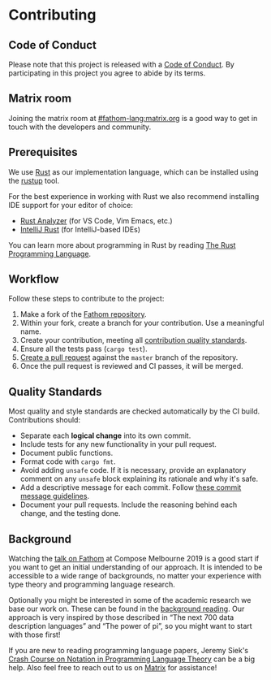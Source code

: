 # Contributing

## Code of Conduct

Please note that this project is released with a [Code of Conduct](./code-of-conduct.md).
By participating in this project you agree to abide by its terms.

## Matrix room

Joining the matrix room at [#fathom-lang:matrix.org][fathom-matrix] is a good way to get in touch with the developers and community.

[fathom-matrix]: https://app.element.io/#/room/#fathom-lang:matrix.org

## Prerequisites

We use [Rust][rust] as our implementation language, which can be installed using the [rustup] tool.

For the best experience in working with Rust we also recommend installing IDE support for your editor of choice:

- [Rust Analyzer][rust-analyzer] (for VS Code, Vim Emacs, etc.)
- [IntelliJ Rust][intellij-rust] (for IntelliJ-based IDEs)

You can learn more about programming in Rust by reading [The Rust Programming Language][rust-book].

[rust]: https://www.rust-lang.org/
[rustup]: https://rustup.rs/
[rust-analyzer]: https://rust-analyzer.github.io/
[intellij-rust]: https://intellij-rust.github.io/
[rust-book]: https://doc.rust-lang.org/book/

## Workflow

Follow these steps to contribute to the project:

1. Make a fork of the [Fathom repository][fathom-repo].
1. Within your fork, create a branch for your contribution. Use a meaningful name.
1. Create your contribution, meeting all [contribution quality standards](#quality-standards).
1. Ensure all the tests pass (`cargo test`).
1. [Create a pull request][create-a-pr] against the `master` branch of the repository.
1. Once the pull request is reviewed and CI passes, it will be merged.

[fathom-repo]: https://github.com/yeslogic/fathom
[create-a-pr]: https://help.github.com/articles/creating-a-pull-request-from-a-fork/

## Quality Standards

Most quality and style standards are checked automatically by the CI build.
Contributions should:

- Separate each **logical change** into its own commit.
- Include tests for any new functionality in your pull request.
- Document public functions.
- Format code with `cargo fmt`.
- Avoid adding `unsafe` code.
  If it is necessary, provide an explanatory comment on any `unsafe` block explaining its rationale and why it's safe.
- Add a descriptive message for each commit.
  Follow [these commit message guidelines][commit-messages].
- Document your pull requests.
  Include the reasoning behind each change, and the testing done.

[commit-messages]: https://tbaggery.com/2008/04/19/a-note-about-git-commit-messages.html

## Background

Watching the [talk on Fathom][compose-talk] at Compose Melbourne 2019 is a good start if you want to get an initial understanding of our approach.
It is intended to be accessible to a wide range of backgrounds,
no matter your experience with type theory and programming language research.

Optionally you might be interested in some of the academic research we base our work on.
These can be found in the [background reading][background].
Our approach is very inspired by those described in
“The next 700 data description languages” and “The power of pi”,
so you might want to start with those first!

If you are new to reading programming language papers,
Jeremy Siek's [Crash Course on Notation in Programming Language Theory][crash-couse] can be a big help.
Also feel free to reach out to us on [Matrix](#matrix-room) for assistance!

[compose-talk]: https://www.youtube.com/watch?v=L9TubiWkBZ8
[background]: ../background.md
[crash-couse]: http://siek.blogspot.com.au/2012/07/crash-course-on-notation-in-programming.html
